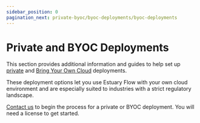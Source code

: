 ```yaml
---
sidebar_position: 0
pagination_next: private-byoc/byoc-deployments/byoc-deployments
---
```


# Private and BYOC Deployments

This section provides additional information and guides to help set up [private](../getting-started/deployment-options.md#private-deployment) and [Bring Your Own Cloud](../getting-started/deployment-options.md#byoc-bring-your-own-cloud) deployments.

These deployment options let you use Estuary Flow with your own cloud environment and are especially suited to industries with a strict regulatory landscape.

[Contact us](mailto:support@estuary.dev) to begin the process for a private or BYOC deployment. You will need a license to get started.
